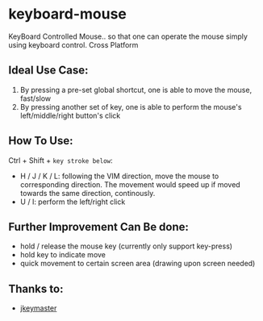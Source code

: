 keyboard-mouse
==============

KeyBoard Controlled Mouse.. so that one can operate the mouse simply using keyboard control. Cross Platform


## Ideal Use Case:
1. By pressing a pre-set global shortcut, one is able to move the mouse, fast/slow
2. By pressing another set of key, one is able to perform the mouse's left/middle/right button's click

## How To Use:
Ctrl + Shift + `key stroke below`:
- H / J / K / L: following the VIM direction, move the mouse to corresponding direction. The movement would speed up if moved towards the same direction, continously.
- U / I: perform the left/right click

## Further Improvement Can Be done:
- hold / release the mouse key (currently only support key-press)
- hold key to indicate move
- quick movement to certain screen area (drawing upon screen needed)

## Thanks to: 
- [jkeymaster](https://github.com/tulskiy/jkeymaster.git)

